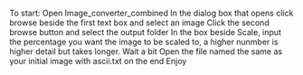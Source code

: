 To start:
Open Image_converter_combined
In the dialog box that opens click browse beside the first text box and select an image
Click the second browse button and select the output folder
In the box beside Scale, input the percentage you want the image to be scaled to, a higher nunmber is higher detail but takes longer.
Wait a bit
Open the file named the same as your initial image with ascii.txt on the end
Enjoy